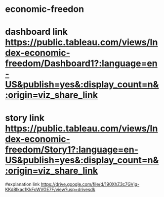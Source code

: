 # economic-freedon




# dashboard link   https://public.tableau.com/views/Index-economic-freedom/Dashboard1?:language=en-US&publish=yes&:display_count=n&:origin=viz_share_link





# story link      https://public.tableau.com/views/Index-economic-freedom/Story1?:language=en-US&publish=yes&:display_count=n&:origin=viz_share_link



#explanation link   https://drive.google.com/file/d/190XhZ3c7GVjq-KKd8Ikac1KkFoWVGE7F/view?usp=drivesdk
